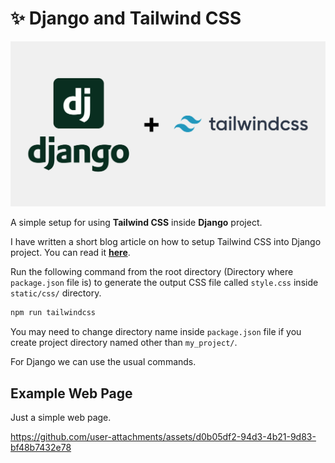 # ✨ Django and Tailwind CSS

![Django and Tailwind CSS](./django-tailwindcss.png)

A simple setup for using **Tailwind CSS** inside **Django** project.

I have written a short blog article on how to setup Tailwind CSS into Django project. You can read it **[here](https://ashminbhujel.com.np/django-and-tailwind-css)**.

Run the following command from the root directory (Directory where `package.json` file is) to generate the output CSS file called `style.css` inside `static/css/` directory.

```bash
npm run tailwindcss
```

You may need to change directory name inside `package.json` file if you create project directory named other than `my_project/`.

For Django we can use the usual commands.

## Example Web Page

Just a simple web page.

https://github.com/user-attachments/assets/d0b05df2-94d3-4b21-9d83-bf48b7432e78
